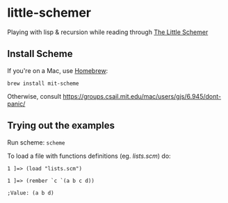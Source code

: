 little-schemer
==============

Playing with lisp &amp; recursion while reading through [The Little Schemer](https://www.goodreads.com/book/show/548914.The_Little_Schemer)

## Install Scheme

If you're on a Mac, use [Homebrew](https://brew.sh/):

`brew install mit-scheme`

Otherwise, consult https://groups.csail.mit.edu/mac/users/gjs/6.945/dont-panic/

## Trying out the examples

Run scheme: `scheme`

To load a file with functions definitions (eg. *lists.scm*) do:

```
1 ]=> (load "lists.scm")

1 ]=> (rember `c `(a b c d))

;Value: (a b d)
```
